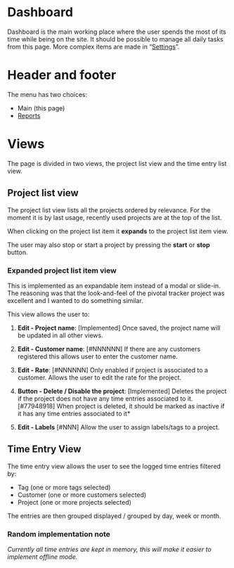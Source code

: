 # Dashboard
Dashboard is the main working place where the user spends the most of its time while being on the site. It should be possible to manage all daily tasks from this page. More complex items are made in “[Settings](https://github.com/hirro/yo-worktajm/docs/settings.md)”. 

# Header and footer
The menu has two choices:
* Main (this page)
* [Reports](https://github.com/hirro/yo-worktajm/docs/reports.md) 

# Views
The page is divided in two views, the project list view and the time entry list view.
## Project list view
The project list view lists all the projects ordered by relevance. For the moment it is by last usage, recently used projects are at the top of the list.

When clicking on the project list item it **expands** to the project list item view.

The user may also stop or start a project by pressing the **start** or **stop** button.

### Expanded project list item view
This is implemented as an expandable item instead of a modal or slide-in. The reasoning was that the look-and-feel of the pivotal tracker project was excellent and I wanted to do something similar.

This view allows the user to:
1. **Edit - Project name**: [Implemented] 
Once saved, the project name will be updated in all other views.
2. **Edit - Customer name**: [#NNNNNN] 
If there are any customers registered this allows user to enter the customer name.
3. **Edit - Rate**: [#NNNNNN] 
Only enabled if project is associated to a customer. Allows the user to edit the rate for the project. 
4. **Button - Delete / Disable the project**: 
[Implemented] Deletes the project if the project does not have any time entries associated to it. 
[#77948918] When project is deleted, it should be marked as inactive if it has any time entries associated to it*

5. **Edit - Labels**
[#NNN]
Allow the user to assign labels/tags to a project.

## Time Entry View
The time entry view allows the user to see the logged time entries filtered by:
* Tag (one or more tags selected)
* Customer (one or more customers selected)
* Project (one or more projects selected)

The entries are then grouped displayed / grouped by day, week or month.

### Random implementation note
*Currently all time entries are kept in memory, this will make it easier to implement offline mode.*
